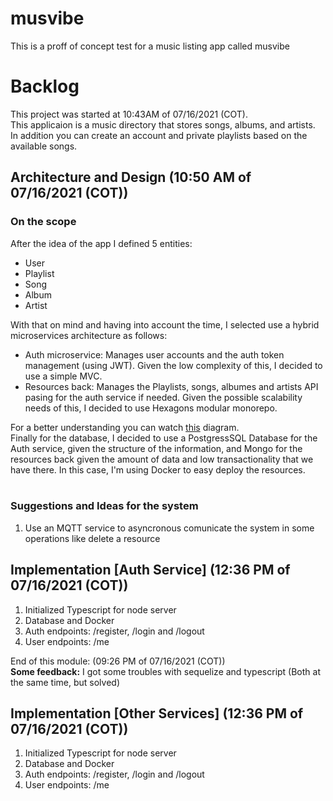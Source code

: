 # musvibe
This is a proff of concept test for a music listing app called musvibe

# Backlog

This project was started at 10:43AM of 07/16/2021 (COT).<br>
This applicaion is a music directory that stores songs, albums, and artists.<br>
In addition you can create an account and private playlists based on the available songs.

## Architecture and Design (10:50 AM of 07/16/2021 (COT)) 

### **On the scope**

After the idea of the app I defined 5 entities:<br>
<ul>
    <li>User</li>
    <li>Playlist</li>
    <li>Song</li>
    <li>Album</li>
    <li>Artist</li>
</ul>
With that on mind and having into account the time, I selected use a hybrid microservices architecture as follows:
<ul>
    <li>Auth microservice: Manages user accounts and the auth token management (using JWT). Given the low complexity of this, I decided to use a simple MVC.</li>
    <li>Resources back: Manages the Playlists, songs, albumes and artists API pasing for the auth service if needed. Given the possible scalability needs of this, I decided to use Hexagons modular monorepo.</li>
</ul>
For a better understanding you can watch <a href="https://github.com/jmcontreras10/musvibe/blob/main/arch.png?raw=true">this</a> diagram.<br>
Finally for the database, I decided to use a PostgressSQL Database for the Auth service, given the structure of the information, and Mongo for the resources back given the amount of data and low transactionality that we have there. In this case, I'm using Docker to easy deploy the resources.<br><br>

### **Suggestions and Ideas for the system**
<ol>
    <li>Use an MQTT service to asyncronous comunicate the system in some operations like delete a resource</li>
</ol>

## Implementation [Auth Service] (12:36 PM of 07/16/2021 (COT))
<ol>
    <li>Initialized Typescript for node server</li>
    <li>Database and Docker</li>
    <li>Auth endpoints: /register, /login and /logout</li>
    <li>User endpoints: /me</li>
</ol>
End of this module: (09:26 PM of 07/16/2021 (COT))<br>
<strong>Some feedback:</strong> I got some troubles with sequelize and typescript (Both at the same time, but solved)

## Implementation [Other Services] (12:36 PM of 07/16/2021 (COT))
<ol>
    <li>Initialized Typescript for node server</li>
    <li>Database and Docker</li>
    <li>Auth endpoints: /register, /login and /logout</li>
    <li>User endpoints: /me</li>
</ol>